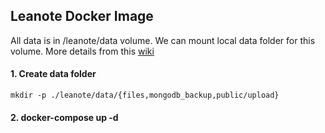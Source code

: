 ## Leanote Docker Image
All data is in /leanote/data volume. We can mount local data folder for this volume.
More details from this [wiki](https://github.com/leanote/leanote/wiki)

#### 1. Create data folder

```
mkdir -p ./leanote/data/{files,mongodb_backup,public/upload}
```

#### 2. docker-compose up -d




